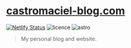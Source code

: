 # [castromaciel-blog.com](https://castromaciel-blog.netlify.app)

[![Netlify Status](https://api.netlify.com/api/v1/badges/01ed258a-4123-4956-b036-5c72259b4494/deploy-status)](https://app.netlify.com/sites/castromaciel-blog/deploys)
![licence](https://img.shields.io/github/license/castromaciel/castromaciel-blog?style=flat)
![astro](https://img.shields.io/github/package-json/dependency-version/castromaciel/castromaciel-blog/dev/astro/main)

> My personal blog and website.
